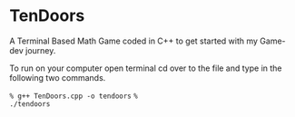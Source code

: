 # TenDoors

A Terminal Based Math Game coded in C++ to get started with my Game-dev journey.

To run on your computer open terminal cd over to the file and type in the following two commands.

<code>% g++ TenDoors.cpp -o tendoors</code>
<code>% ./tendoors</code>


